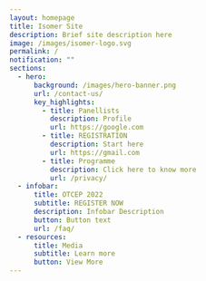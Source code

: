 ```yaml
---
layout: homepage
title: Isomer Site
description: Brief site description here
image: /images/isomer-logo.svg
permalink: /
notification: ""
sections:
  - hero:
      background: /images/hero-banner.png
      url: /contact-us/
      key_highlights:
        - title: Panellists
          description: Profile
          url: https://google.com
        - title: REGISTRATION
          description: Start here
          url: https://gmail.com
        - title: Programme
          description: Click here to know more
          url: /privacy/
  - infobar:
      title: OTCEP 2022
      subtitle: REGISTER NOW
      description: Infobar Description
      button: Button text
      url: /faq/
  - resources:
      title: Media
      subtitle: Learn more
      button: View More
---
```

